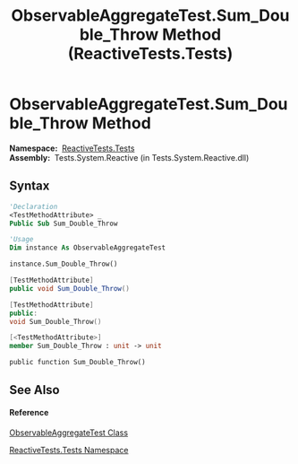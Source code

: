 ﻿---
title: ObservableAggregateTest.Sum_Double_Throw Method  (ReactiveTests.Tests)
TOCTitle: Sum_Double_Throw Method
ms:assetid: M:ReactiveTests.Tests.ObservableAggregateTest.Sum_Double_Throw
ms:mtpsurl: https://msdn.microsoft.com/en-us/library/reactivetests.tests.observableaggregatetest.sum_double_throw(v=VS.103)
ms:contentKeyID: 36620278
ms.date: 06/28/2011
mtps_version: v=VS.103
f1_keywords:
- ReactiveTests.Tests.ObservableAggregateTest.Sum_Double_Throw
dev_langs:
- CSharp
- JScript
- VB
- FSharp
- c++
---

# ObservableAggregateTest.Sum\_Double\_Throw Method

**Namespace:**  [ReactiveTests.Tests](hh289046\(v=vs.103\).md)  
**Assembly:**  Tests.System.Reactive (in Tests.System.Reactive.dll)

## Syntax

``` vb
'Declaration
<TestMethodAttribute> _
Public Sub Sum_Double_Throw
```

``` vb
'Usage
Dim instance As ObservableAggregateTest

instance.Sum_Double_Throw()
```

``` csharp
[TestMethodAttribute]
public void Sum_Double_Throw()
```

``` c++
[TestMethodAttribute]
public:
void Sum_Double_Throw()
```

``` fsharp
[<TestMethodAttribute>]
member Sum_Double_Throw : unit -> unit 
```

``` jscript
public function Sum_Double_Throw()
```

## See Also

#### Reference

[ObservableAggregateTest Class](hh314823\(v=vs.103\).md)

[ReactiveTests.Tests Namespace](hh289046\(v=vs.103\).md)

